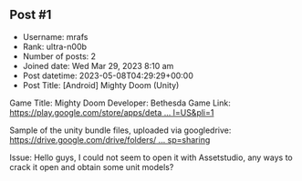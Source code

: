 ## Post #1
- Username: mrafs
- Rank: ultra-n00b
- Number of posts: 2
- Joined date: Wed Mar 29, 2023 8:10 am
- Post datetime: 2023-05-08T04:29:29+00:00
- Post Title: [Android] Mighty Doom (Unity)

Game Title: Mighty Doom
Developer: Bethesda
Game Link: [https://play.google.com/store/apps/deta ... l=US&pli=1](https://play.google.com/store/apps/details?id=com.bethsoft.ubu&hl=en&gl=US&pli=1)

Sample of the unity bundle files, uploaded via googledrive:
[https://drive.google.com/drive/folders/ ... sp=sharing](https://drive.google.com/drive/folders/1rE9nx3sbaqOpkJYDyGwkqmTuBXyJbCsu?usp=sharing)

Issue:
Hello guys, I could not seem to open it with Assetstudio, any ways to crack it open and obtain some unit models?
